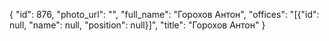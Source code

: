 {
    "id": 876,
    "photo_url": "",
    "full_name": "Горохов Антон",
    "offices": "[{\"id\": null, \"name\": null, \"position\": null}]",
    "title": "Горохов Антон"
}
